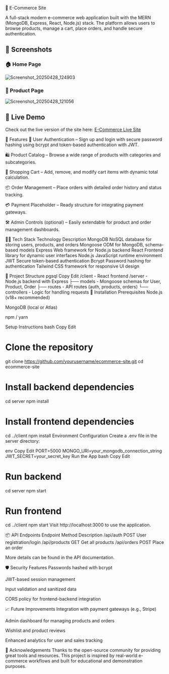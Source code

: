 🛒 E-Commerce Site

A full-stack modern e-commerce web application built with the MERN (MongoDB, Express, React, Node.js) stack. The platform allows users to browse products, manage a cart, place orders, and handle secure authentication.

## 📸 Screenshots

### 🏠 Home Page
![Screenshot_20250428_124903](https://github.com/user-attachments/assets/3cf85025-63fe-4fd9-bb17-fe614a8768cf)


### 🛒 Product Page
![Screenshot_20250428_121056](https://github.com/user-attachments/assets/762a8a1f-2274-4b03-8fe9-2448f71a3de5)


## 🚀 Live Demo

Check out the live version of the site here: [E-Commerce Live Site]((https://e-commerce-site-frontend-ten.vercel.app/))

🚀 Features
🔐 User Authentication – Sign up and login with secure password hashing using bcrypt and token-based authentication with JWT.

🛍️ Product Catalog – Browse a wide range of products with categories and subcategories.

🧺 Shopping Cart – Add, remove, and modify cart items with dynamic total calculation.

📦 Order Management – Place orders with detailed order history and status tracking.

💳 Payment Placeholder – Ready structure for integrating payment gateways.

🛠️ Admin Controls (optional) – Easily extendable for product and order management dashboards.

🧑‍💻 Tech Stack
Technology	Description
MongoDB	NoSQL database for storing users, products, and orders
Mongoose	ODM for MongoDB, schema-based models
Express	Web framework for Node.js backend
React	Frontend library for dynamic user interfaces
Node.js	JavaScript runtime environment
JWT	Secure token-based authentication
Bcrypt	Password hashing for authentication
Tailwind	CSS framework for responsive UI design

📂 Project Structure
pgsql
Copy
Edit
/client        - React frontend
/server        - Node.js backend with Express
  ├── models   - Mongoose schemas for User, Product, Order
  ├── routes   - API routes (auth, products, orders)
  └── controllers - Logic for handling requests
🔧 Installation
Prerequisites
Node.js (v18+ recommended)

MongoDB (local or Atlas)

npm / yarn

Setup Instructions
bash
Copy
Edit
# Clone the repository
git clone https://github.com/yourusername/ecommerce-site.git
cd ecommerce-site

# Install backend dependencies
cd server
npm install

# Install frontend dependencies
cd ../client
npm install
Environment Configuration
Create a .env file in the server directory:

env
Copy
Edit
PORT=5000
MONGO_URI=your_mongodb_connection_string
JWT_SECRET=your_secret_key
Run the App
bash
Copy
Edit
# Run backend
cd server
npm start

# Run frontend
cd ../client
npm start
Visit http://localhost:3000 to use the application.

📦 API Endpoints
Endpoint	Method	Description
/api/auth	POST	User registration/login
/api/products	GET	Get all products
/api/orders	POST	Place an order

More details can be found in the API documentation.

🛡️ Security Features
Passwords hashed with bcrypt

JWT-based session management

Input validation and sanitized data

CORS policy for frontend-backend integration

📈 Future Improvements
Integration with payment gateways (e.g., Stripe)

Admin dashboard for managing products and orders

Wishlist and product reviews

Enhanced analytics for user and sales tracking

🙌 Acknowledgements
Thanks to the open-source community for providing great tools and resources. This project is inspired by real-world e-commerce workflows and built for educational and demonstration purposes.


